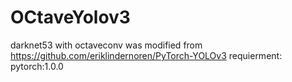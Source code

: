 # OCtaveYolov3
darknet53 with  octaveconv
was modified from  https://github.com/eriklindernoren/PyTorch-YOLOv3
requierment:
pytorch:1.0.0
